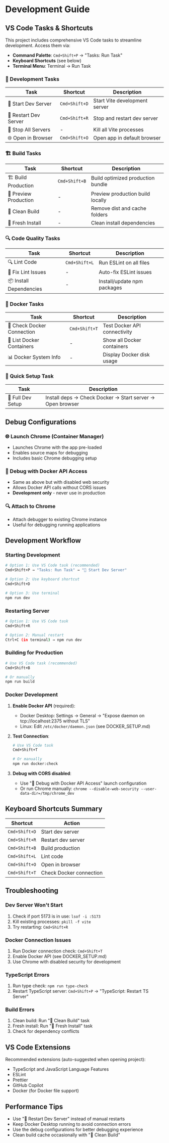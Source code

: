 # Development Guide

## VS Code Tasks & Shortcuts

This project includes comprehensive VS Code tasks to streamline development. Access them via:

- **Command Palette**: `Cmd+Shift+P` → "Tasks: Run Task"
- **Keyboard Shortcuts** (see below)
- **Terminal Menu**: Terminal → Run Task

### 🚀 Development Tasks

| Task                  | Shortcut      | Description                   |
| --------------------- | ------------- | ----------------------------- |
| 🚀 Start Dev Server   | `Cmd+Shift+D` | Start Vite development server |
| 🔄 Restart Dev Server | `Cmd+Shift+R` | Stop and restart dev server   |
| 🛑 Stop All Servers   | -             | Kill all Vite processes       |
| 🌐 Open in Browser    | `Cmd+Shift+O` | Open app in default browser   |

### 🏗️ Build Tasks

| Task                  | Shortcut      | Description                       |
| --------------------- | ------------- | --------------------------------- |
| 🏗️ Build Production   | `Cmd+Shift+B` | Build optimized production bundle |
| 👀 Preview Production | -             | Preview production build locally  |
| 🧹 Clean Build        | -             | Remove dist and cache folders     |
| 🔄 Fresh Install      | -             | Clean install dependencies        |

### 🔍 Code Quality Tasks

| Task                    | Shortcut      | Description                 |
| ----------------------- | ------------- | --------------------------- |
| 🔍 Lint Code            | `Cmd+Shift+L` | Run ESLint on all files     |
| 🔧 Fix Lint Issues      | -             | Auto-fix ESLint issues      |
| 📦 Install Dependencies | -             | Install/update npm packages |

### 🐳 Docker Tasks

| Task                       | Shortcut      | Description                  |
| -------------------------- | ------------- | ---------------------------- |
| 🐳 Check Docker Connection | `Cmd+Shift+T` | Test Docker API connectivity |
| 🐋 List Docker Containers  | -             | Show all Docker containers   |
| 📊 Docker System Info      | -             | Display Docker disk usage    |

### 🚀 Quick Setup Task

| Task              | Description                                               |
| ----------------- | --------------------------------------------------------- |
| 🚀 Full Dev Setup | Install deps → Check Docker → Start server → Open browser |

## Debug Configurations

### 🌐 Launch Chrome (Container Manager)

- Launches Chrome with the app pre-loaded
- Enables source maps for debugging
- Includes basic Chrome debugging setup

### 🐳 Debug with Docker API Access

- Same as above but with disabled web security
- Allows Docker API calls without CORS issues
- **Development only** - never use in production

### 🔍 Attach to Chrome

- Attach debugger to existing Chrome instance
- Useful for debugging running applications

## Development Workflow

### Starting Development

```bash
# Option 1: Use VS Code task (recommended)
Cmd+Shift+P → "Tasks: Run Task" → "🚀 Start Dev Server"

# Option 2: Use keyboard shortcut
Cmd+Shift+D

# Option 3: Use terminal
npm run dev
```

### Restarting Server

```bash
# Option 1: Use VS Code task
Cmd+Shift+R

# Option 2: Manual restart
Ctrl+C (in terminal) → npm run dev
```

### Building for Production

```bash
# Use VS Code task (recommended)
Cmd+Shift+B

# Or manually
npm run build
```

### Docker Development

1. **Enable Docker API** (required):

   - Docker Desktop: Settings → General → "Expose daemon on tcp://localhost:2375 without TLS"
   - Linux: Edit `/etc/docker/daemon.json` (see DOCKER_SETUP.md)

2. **Test Connection**:

   ```bash
   # Use VS Code task
   Cmd+Shift+T

   # Or manually
   npm run docker:check
   ```

3. **Debug with CORS disabled**:
   - Use "🐳 Debug with Docker API Access" launch configuration
   - Or run Chrome manually: `chrome --disable-web-security --user-data-dir=/tmp/chrome_dev`

## Keyboard Shortcuts Summary

| Shortcut      | Action                  |
| ------------- | ----------------------- |
| `Cmd+Shift+D` | Start dev server        |
| `Cmd+Shift+R` | Restart dev server      |
| `Cmd+Shift+B` | Build production        |
| `Cmd+Shift+L` | Lint code               |
| `Cmd+Shift+O` | Open in browser         |
| `Cmd+Shift+T` | Check Docker connection |

## Troubleshooting

### Dev Server Won't Start

1. Check if port 5173 is in use: `lsof -i :5173`
2. Kill existing processes: `pkill -f vite`
3. Try restarting: `Cmd+Shift+R`

### Docker Connection Issues

1. Run Docker connection check: `Cmd+Shift+T`
2. Enable Docker API (see DOCKER_SETUP.md)
3. Use Chrome with disabled security for development

### TypeScript Errors

1. Run type check: `npm run type-check`
2. Restart TypeScript server: `Cmd+Shift+P` → "TypeScript: Restart TS Server"

### Build Errors

1. Clean build: Run "🧹 Clean Build" task
2. Fresh install: Run "🔄 Fresh Install" task
3. Check for dependency conflicts

## VS Code Extensions

Recommended extensions (auto-suggested when opening project):

- TypeScript and JavaScript Language Features
- ESLint
- Prettier
- GitHub Copilot
- Docker (for Docker file support)

## Performance Tips

- Use "🔄 Restart Dev Server" instead of manual restarts
- Keep Docker Desktop running to avoid connection errors
- Use the debug configurations for better debugging experience
- Clean build cache occasionally with "🧹 Clean Build"

